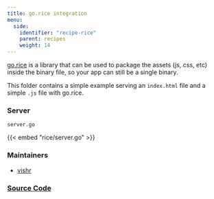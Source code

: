 ```yaml
---
title: go.rice integration
menu:
  side:
    identifier: "recipe-rice"
    parent: recipes
    weight: 14
---
```


[go.rice](https://github.com/GeertJohan/go.rice) is a library that can be used
to package the assets (js, css, etc) inside the binary file, so your app
can still be a single binary.

This folder contains a simple example serving an `index.html` file and a simple
`.js` file with go.rice.

### Server

`server.go`

{{< embed "rice/server.go" >}}

### Maintainers

- [vishr](https://github.com/caarlos0)

### [Source Code](https://github.com/labstack/echo/blob/master/recipes/rice)
